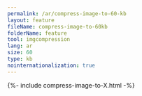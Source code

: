 ```yaml
---
permalink: /ar/compress-image-to-60-kb
layout: feature
fileName: compress-image-to-60kb
folderName: feature
tool: imgcompression
lang: ar
size: 60
type: kb
nointernationalization: true
---
```

{%- include compress-image-to-X.html -%}       
